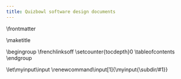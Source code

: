 ```yaml
---
title: Quizbowl software design documents
---
```


\frontmatter

\maketitle

\begingroup
\frenchlinksoff
\setcounter{tocdepth}0
\tableofcontents
\endgroup

\let\myinput\input
\renewcommand\input[1]{\myinput{\subdir/#1}}
